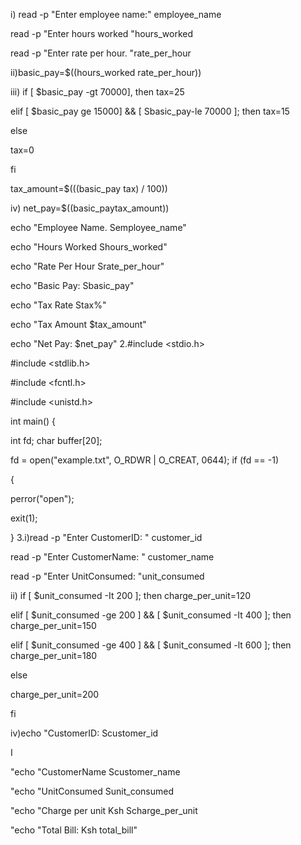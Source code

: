 i) read -p "Enter employee name:" employee_name

read -p "Enter hours worked "hours_worked

read -p "Enter rate per hour. "rate_per_hour

ii)basic_pay=$((hours_worked rate_per_hour))

iii) if [ $basic_pay -gt 70000], then tax=25

elif [ $basic_pay ge 15000] && [ Sbasic_pay-le 70000 ]; then tax=15

else

tax=0

fi

tax_amount=$(((basic_pay tax) / 100))

iv) net_pay=$((basic_paytax_amount))

echo "Employee Name. Semployee_name"

echo "Hours Worked Shours_worked"

echo "Rate Per Hour Srate_per_hour"

echo "Basic Pay: Sbasic_pay"

echo "Tax Rate Stax%"

echo "Tax Amount $tax_amount"

echo "Net Pay: $net_pay"
2.#include <stdio.h>

#include <stdlib.h>

#include <fcntl.h>

#include <unistd.h>

int main() {

int fd; char buffer[20];

fd = open("example.txt", O_RDWR | O_CREAT, 0644); if (fd == -1)

{

perror("open");

exit(1);

}
3.i)read -p "Enter CustomerID: " customer_id

read -p "Enter CustomerName: " customer_name

read -p "Enter UnitConsumed: "unit_consumed

ii) if [ $unit_consumed -It 200 ]; then charge_per_unit=120

elif [ $unit_consumed -ge 200 ] && [ $unit_consumed -It 400 ]; then charge_per_unit=150

elif [ $unit_consumed -ge 400 ] && [ $unit_consumed -lt 600 ]; then charge_per_unit=180

else

charge_per_unit=200

fi

iv)echo "CustomerID: Scustomer_id

I

"echo "CustomerName Scustomer_name

"echo "UnitConsumed Sunit_consumed

"echo "Charge per unit Ksh Scharge_per_unit

"echo "Total Bill: Ksh total_bill"

